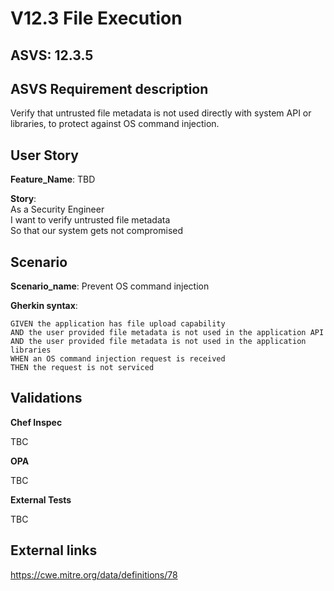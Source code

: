 # V12.3 File Execution

## ASVS: 12.3.5

## ASVS Requirement description

Verify that untrusted file metadata is not used directly with
system API or libraries, to protect against OS command injection.

## User Story

**Feature_Name**: TBD

**Story**:\
As a Security Engineer\
I want to verify untrusted file metadata\
So that our system gets not compromised

## Scenario

**Scenario_name**: Prevent OS command injection

**Gherkin syntax**:

```gherkin
GIVEN the application has file upload capability
AND the user provided file metadata is not used in the application API
AND the user provided file metadata is not used in the application libraries
WHEN an OS command injection request is received
THEN the request is not serviced
```

## Validations

**Chef Inspec**

TBC

**OPA**

TBC

**External Tests**

TBC

## External links

<https://cwe.mitre.org/data/definitions/78>
